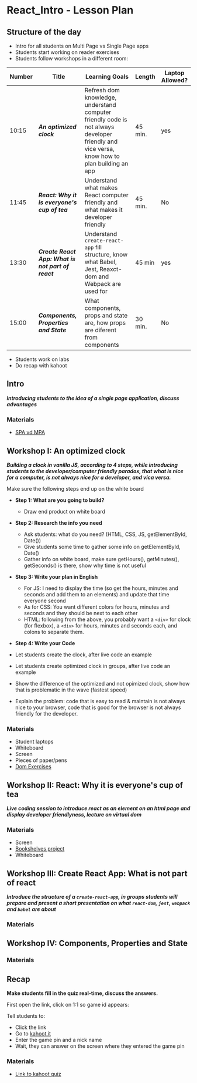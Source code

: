 # React_Intro - Lesson Plan

## Structure of the day
* Intro for all students on Multi Page vs Single Page apps
* Students start working on reader exercises
* Students follow workshops in a different room:

Number | Title | Learning Goals | Length | Laptop Allowed? |
--- | --- | --- | --- | --- | 
10:15 | **_An optimized clock_** | Refresh dom knowledge, understand computer friendly code is not always developer friendly and vice versa, know how to plan building an app | 45 min. | yes |
11:45 | **_React: Why it is everyone's cup of tea_** | Understand what makes React computer friendly and what makes it developer friendly | 45 min. | No |
13:30 | **_Create React App: What is not part of react_** | Understand `create-react-app` fill structure, know what Babel, Jest, Reaxct-dom and Webpack are used for | 45 min | yes |
15:00 | **_Components, Properties and State_**| What components, props and state are, how props are diferent from components |30 min. | No |

* Students work on labs
* Do recap with kahoot

## Intro
**_Introducing students to the idea of a single page application, discuss advantages_**
### Materials
 - [SPA vd MPA](https://medium.com/@jainshilpa1993/ultimate-death-match-spa-vs-mpa-82e0b79ae6b6)

## Workshop I: An optimized clock
**_Building a clock in vanilla JS, according to 4 steps, while introducing students to the developer/computer friendly paradox, that what is nice for a computer, is not always nice for a developer, and vica versa._**

Make sure the following steps end up on the white board
* **Step 1: What are you going to build?**
    - Draw end product on white board
* **Step 2: Research the info you need**
    - Ask students: what do you need? (HTML, CSS, JS, getElementById, Date())
    - Give students some time to gather some info on getElementById, Date()
    - Gather info on white board, make sure getHours(), getMinutes(), getSeconds() is there, show why time is not useful
* **Step 3: Write your plan in English**
    - For JS: I need to display the time (so get the hours, minutes and seconds and add them to an elements) and update that time everyone second
    - As for CSS: You want different colors for hours, minutes and seconds and they should be next to each other
    - HTML: following from the above, you probably want a `<div>` for clock (for flexbox), a `<div>` for hours, minutes and seconds each, and colons to separate them.
* **Step 4: Write your Code**


* Let students create the clock, after live code an example
* Let students create optimized clock in groups, after live code an example
* Show the difference of the optimized and not opimized clock, show how that is problematic in the wave (fastest speed)
* Explain the problem: code that is easy to read & maintain is not always nice to your browser, code that is good for the browser is not always friendly for the developer.

### Materials
 * Student laptops
 * Whiteboard
 * Screen
 * Pieces of paper/pens
 * [Dom Exercises](https://github.com/Codaisseur/React_Intro/tree/master/dom-exercises)
 

## Workshop II: React: Why it is everyone's cup of tea
**_Live coding session to introduce react as an element on an html page and display developer friendlyness, lecture on virtual dom_**
### Materials
* Screen
* [Bookshelves project]()
* Whiteboard

## Workshop III: Create React App: What **is not** part of react
**_Introduce the structure of a `create-react-app`, in groups students will prepare and present a short presentation on what `react-dom`, `jest`, `webpack` and `babel` are about_**
### Materials

## Workshop IV: Components, Properties and State
### Materials

## Recap
**Make students fill in the quiz real-time, discuss the answers.**

First open the link, click on 1:1 so game id appears:

Tell students to:
* Click the link
* Go to [kahoot.it](https://kahoot.it/)
* Enter the game pin and a nick name
* Wait, they can answer on the screen where they entered the game pin

### Materials
* [Link to kahoot quiz](https://play.kahoot.it/#/k/9b89ab19-94c1-4ab4-be58-ca3a0f374a9c)
